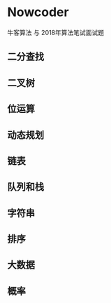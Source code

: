 # Nowcoder
牛客算法 与 2018年算法笔试面试题

## 二分查找

## 二叉树

## 位运算

## 动态规划

## 链表

## 队列和栈

## 字符串

## 排序

## 大数据

## 概率

## 


